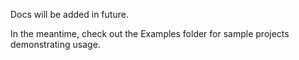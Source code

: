 Docs will be added in future.

In the meantime, check out the Examples folder for sample projects demonstrating usage.